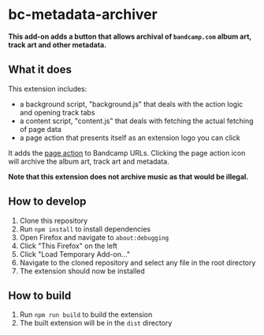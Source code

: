 # bc-metadata-archiver

**This add-on adds a button that allows archival of `bandcamp.com` album art, track art and other metadata.**

## What it does

This extension includes:

* a background script, "background.js" that deals with the action logic and opening track tabs
* a content script, "content.js" that deals with fetching the actual fetching of page data
* a page action that presents itself as an extension logo you can click

It adds the [page action](https://developer.mozilla.org/en-US/Add-ons/WebExtensions/API/pageAction)
to Bandcamp URLs. Clicking the page action icon will archive the album art, track art and metadata.

**Note that this extension does not archive music as that would be illegal.**

## How to develop

1. Clone this repository
2. Run `npm install` to install dependencies
3. Open Firefox and navigate to `about:debugging`
4. Click "This Firefox" on the left
5. Click "Load Temporary Add-on..."
6. Navigate to the cloned repository and select any file in the root directory
7. The extension should now be installed

## How to build

1. Run `npm run build` to build the extension
2. The built extension will be in the `dist` directory